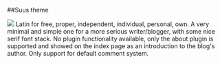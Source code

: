 ##Suus theme

<img src="https://dl.dropboxusercontent.com/u/26469456/suus.png">
Latin for free, proper, independent, individual, personal, own. A very minimal and simple one for a more serious writer/blogger, with some nice serif font stack. No plugin functionality available, only the about plugin is supported and showed on the index page as an introduction to the blog's author.  Only support for default comment system.